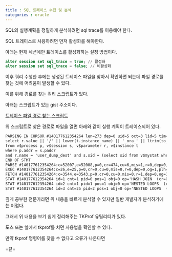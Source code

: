 ```yaml
---
title : SQL 트레이스 수집 및 분석
categories : oracle
---
```


SQL의 실행계획을 정밀하게 분석하려면 sql trace를 이용해야 한다.

SQL 트레이스르 사용하려면 먼저 활성화를 해야한다.

아래는 현재 세션에만 트레이스를 활성화하는 설정 방법이다.

```sql
alter session set sql_trace = true; // 활성화 
alter session set sql_trace = false; // 비활성화 
```

이후 쿼리 수행한 후에는 생성된 트레이스 파일을 찾아서 확인하면 되는데 파일 경로를 찾는 것에 어려움이 발생할 수 있다. 

이를 위해 경로를 찾는 쿼리 스크립트가 있다. 

아래는 스크립트가 있는 gist 주소이다.

[트레이스 파일 경로 찾는 스크립트](https://gist.github.com/jskpubller86/d215f699c8bc9ed3acce03db35386fe0)


위 스크립트로 찾은 경로로 파일을 열면 아래와 같이 실행 계획이 트레이스되어 있다. 

```txt
PARSING IN CURSOR #140177612354264 len=273 dep=0 uid=5 oct=3 lid=5 tim=1694240705176463 hv=2467177394 ad='7c900ee8' sqlid='dpb7tfa9hw8xk'
select r.value || '/' || lower(t.instance_name) || '_ora_' || ltrim(to_char(p.spid)) || '.trc' trace_file
from v$process p, v$session s, v$parameter r, v$instance t
where p.addr = s.paddr
and r.name = 'user_dump_dest' and s.sid = (select sid from v$mystat where rownum = 1)
END OF STMT
PARSE #140177612354264:c=52007,e=52008,p=0,cr=474,cu=6,mis=1,r=0,dep=0,og=1,plh=1532885003,tim=1694240705176462
EXEC #140177612354264:c=26,e=25,p=0,cr=0,cu=0,mis=0,r=0,dep=0,og=1,plh=1532885003,tim=1694240705176536
FETCH #140177612354264:c=3544,e=3543,p=0,cr=0,cu=0,mis=0,r=1,dep=0,og=1,plh=1532885003,tim=1694240705180126
STAT #140177612354264 id=1 cnt=1 pid=0 pos=1 obj=0 op='HASH JOIN  (cr=0 pr=0 pw=0 time=3510 us cost=1 size=2315 card=1)'
STAT #140177612354264 id=2 cnt=1 pid=1 pos=1 obj=0 op='NESTED LOOPS  (cr=0 pr=0 pw=0 time=3166 us cost=1 size=2269 card=1)'
STAT #140177612354264 id=3 cnt=25 pid=2 pos=1 obj=0 op='NESTED LOOPS  (cr=0 pr=0 pw=0 time=2092 us cost=1 size=2211 card=1)'
```

깊게 공부한 전문가라면 위 내용을 빠르게 분석할 수 있지만 일반 개발자가 분석하기에는 어렵다. 

그래서 위 내용을 보기 쉽게 정리해주는 TKProf 유틸리티가 있다. 

도스 또는 쉘에서 tkprof를 치면 사용법을 확인할 수 있다.

만약 tkprof 명령어를 찾을 수 없다고 오류가 나온다면  


=끝=